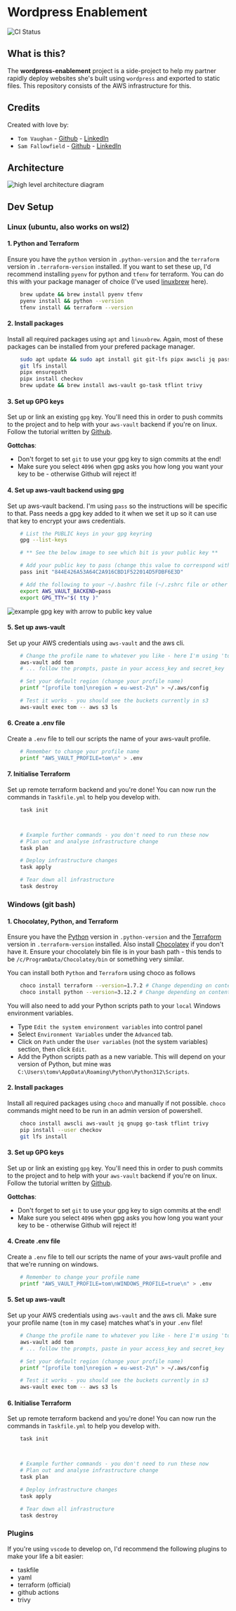 # Wordpress Enablement

![CI Status](https://github.com/tomvaughan77/wordpress-enablement/actions/workflows/terraform-ci.yml/badge.svg?branch=main)

## What is this?

The **wordpress-enablement** project is a side-project to help my partner rapidly deploy websites she's built using `wordpress` and exported to static files. This repository consists of the AWS infrastructure for this.

## Credits

Created with love by:
* `Tom Vaughan` - [Github](https://github.com/tomvaughan77) - [LinkedIn](https://www.linkedin.com/in/tom-vaughan-dev/)
* `Sam Fallowfield` - [Github](https://github.com/samfallowfield) - [LinkedIn](https://www.linkedin.com/in/sam-fallowfield-517286211/)

## Architecture

![high level architecture diagram](assets/wordpress_enablement_architecture.drawio.png)

## Dev Setup

### Linux (ubuntu, also works on wsl2)

#### 1. Python and Terraform

Ensure you have the `python` version in `.python-version` and the `terraform` version in `.terraform-version` installed. If you want to set these up, I'd recommend installing `pyenv` for python and `tfenv` for terraform. You can do this with your package manager of choice (I've used [linuxbrew](https://brew.sh/) here).
```bash
    brew update && brew install pyenv tfenv
    pyenv install && python --version
    tfenv install && terraform --version
```

#### 2. Install packages

Install all required packages using `apt` and `linuxbrew`. Again, most of these packages can be installed from your prefered package manager.
```bash
    sudo apt update && sudo apt install git git-lfs pipx awscli jq pass gnupg
    git lfs install
    pipx ensurepath
    pipx install checkov
    brew update && brew install aws-vault go-task tflint trivy
```

#### 3. Set up GPG keys

Set up or link an existing `gpg` key. You'll need this in order to push commits to the project and to help with your `aws-vault` backend if you're on linux. Follow the tutorial written by [Github](https://docs.github.com/en/authentication/managing-commit-signature-verification/generating-a-new-gpg-key).

**Gottchas**:
* Don't forget to set `git` to use your gpg key to sign commits at the end!
* Make sure you select `4096` when gpg asks you how long you want your key to be - otherwise Github will reject it!

#### 4. Set up aws-vault backend using gpg

Set up aws-vault backend. I'm using `pass` so the instructions will be specific to that. Pass needs a gpg key added to it when we set it up so it can use that key to encrypt your aws credentials.
```bash
    # List the PUBLIC keys in your gpg keyring
    gpg --list-keys

    # ** See the below image to see which bit is your public key **

    # Add your public key to pass (change this value to correspond with that you see)
    pass init "844E426A53A64C2A916CBD1F522014D5FDBF6E3D"

    # Add the following to your ~/.bashrc file (~/.zshrc file or other if relevant)
    export AWS_VAULT_BACKEND=pass
    export GPG_TTY="$( tty )"
```

![example gpg key with arrow to public key value](assets/gpg_public_key_example.png)

#### 5. Set up aws-vault

Set up your AWS credentials using `aws-vault` and the aws cli.
```bash
    # Change the profile name to whatever you like - here I'm using 'tom'
    aws-vault add tom
    # ... follow the prompts, paste in your access_key and secret_key

    # Set your default region (change your profile name)
    printf "[profile tom]\nregion = eu-west-2\n" > ~/.aws/config

    # Test it works - you should see the buckets currently in s3
    aws-vault exec tom -- aws s3 ls
```

#### 6. Create a .env file

Create a `.env` file to tell our scripts the name of your aws-vault profile.
```bash
    # Remember to change your profile name
    printf "AWS_VAULT_PROFILE=tom\n" > .env
```

#### 7. Initialise Terraform

Set up remote terraform backend and you're done! You can now run the commands in `Taskfile.yml` to help you develop with.
```bash
    task init



    # Example further commands - you don't need to run these now
    # Plan out and analyse infrastructure change
    task plan

    # Deploy infrastructure changes
    task apply

    # Tear down all infrastructure
    task destroy
```

### Windows (git bash)

#### 1. Chocolatey, Python, and Terraform 

Ensure you have the [Python](https://www.python.org/downloads/) version in `.python-version` and the [Terraform](https://developer.hashicorp.com/terraform/install?product_intent=terraform#Windows) version in `.terraform-version` installed. Also install [Chocolatey](https://chocolatey.org/install) if you don't have it. Ensure your chocolately bin file is in your bash path - this tends to be `/c/ProgramData/Chocolatey/bin` or something very similar.

You can install both `Python` and `Terraform` using choco as follows
```bash
    choco install terraform --version=1.7.2 # Change depending on contents of .terraform-version file
    choco install python --version=3.12.2 # Change depending on contents of .python-version file
```

You will also need to add your Python scripts path to your `local` Windows environment variables.
* Type `Edit the system environment variables` into control panel
* Select `Environment Variables` under the `Advanced` tab.
* Click on `Path` under the `User variables` (not the system variables) section, then click `Edit`.
* Add the Python scripts path as a new variable. This will depend on your version of Python, but mine was `C:\Users\tomv\AppData\Roaming\Python\Python312\Scripts`.

#### 2. Install packages

Install all required packages using `choco` and manually if not possible. `choco` commands might need to be run in an admin version of powershell.
```bash
    choco install awscli aws-vault jq gnupg go-task tflint trivy
    pip install --user checkov
    git lfs install
```

#### 3. Set up GPG keys

Set up or link an existing `gpg` key. You'll need this in order to push commits to the project and to help with your `aws-vault` backend if you're on linux. Follow the tutorial written by [Github](https://docs.github.com/en/authentication/managing-commit-signature-verification/generating-a-new-gpg-key).

**Gottchas**:
* Don't forget to set `git` to use your gpg key to sign commits at the end!
* Make sure you select `4096` when gpg asks you how long you want your key to be - otherwise Github will reject it!

#### 4. Create .env file

Create a `.env` file to tell our scripts the name of your aws-vault profile and that we're running on windows.
```bash
    # Remember to change your profile name
    printf "AWS_VAULT_PROFILE=tom\nWINDOWS_PROFILE=true\n" > .env
```

#### 5. Set up aws-vault

Set up your AWS credentials using `aws-vault` and the aws cli. Make sure your profile name (`tom` in my case) matches what's in your `.env` file!
```bash
    # Change the profile name to whatever you like - here I'm using 'tom'
    aws-vault add tom
    # ... follow the prompts, paste in your access_key and secret_key

    # Set your default region (change your profile name)
    printf "[profile tom]\nregion = eu-west-2\n" > ~/.aws/config

    # Test it works - you should see the buckets currently in s3
    aws-vault exec tom -- aws s3 ls
```

#### 6. Initialise Terraform

Set up remote terraform backend and you're done! You can now run the commands in `Taskfile.yml` to help you develop with.
```bash
    task init



    # Example further commands - you don't need to run these now
    # Plan out and analyse infrastructure change
    task plan

    # Deploy infrastructure changes
    task apply

    # Tear down all infrastructure
    task destroy
```

### Plugins

If you're using `vscode` to develop on, I'd recommend the following plugins to make your life a bit easier:

* taskfile
* yaml
* terraform (official)
* github actions
* trivy

